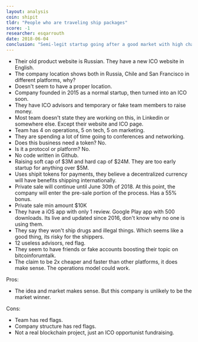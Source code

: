 ```yaml
---
layout: analysis
coin: shipit
tldr: "People who are traveling ship packages"
score: -1
researcher: esqarrouth
date: 2018-06-04
conclusion: "Semi-legit startup going after a good market with high chance of failure because of slow execution speed. They're also an ICO opportunist."
---
```


- Their old product website is Russian. They have a new ICO website in English.
- The company location shows both in Russia, Chile and San Francisco in different platforms, why?
- Doesn't seem to have a proper location.
- Company founded in 2015 as a normal startup, then turned into an ICO soon.
- They have ICO advisors and temporary or fake team members to raise money.
- Most team doesn't state they are working on this, in Linkedin or somewhere else. Except their website and ICO page.
- Team has 4 on operations, 5 on tech, 5 on marketing.
- They are spending a lot of time going to conferences and networking.
- Does this business need a token? No.
- Is it a protocol or platform? No.
- No code written in Github.
- Raising soft cap of $3M and hard cap of $24M. They are too early startup for anything over $5M.
- Uses shipit tokens for payments, they believe a decentralized currency will have benefits shipping internationally.
- Private sale will continue until June 30th of 2018. At this point, the company will enter the pre-sale portion of the process. Has a 55% bonus.
- Private sale min amount $10K
- They have a iOS app with only 1 review. Google Play app with 500 downloads. Its live and updated since 2016, don't know why no one is using them.
- They say they won't ship drugs and illegal things. Which seems like a good thing, its risky for the shippers.
- 12 useless advisors, red flag.
- They seem to have friends or fake accounts boosting their topic on bitcoinforumtalk.
- The claim to be 2x cheaper and faster than other platforms, it does make sense. The operations model could work.

Pros:

- The idea and market makes sense. But this company is unlikely to be the market winner. 

Cons:

- Team has red flags.
- Company structure has red flags. 
- Not a real blockchain project, just an ICO opportunist fundraising. 

